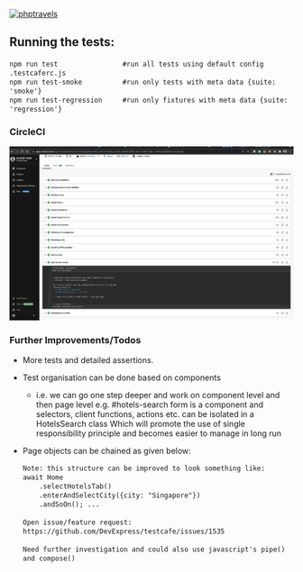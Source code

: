 [![phptravels](https://circleci.com/gh/punarjit-singh/phptravels-web-tests.svg?style=svg)](https://app.circleci.com/pipelines/github/punarjit-singh/phptravels-web-tests)

## Running the tests:
    npm run test                #run all tests using default config .testcaferc.js
    npm run test-smoke          #run only tests with meta data {suite: 'smoke'}
    npm run test-regression     #run only fixtures with meta data {suite: 'regression'}
    
### CircleCI
![CircleCI Sample Snapshot](/circleci.png)

### Further Improvements/Todos
-  More tests and detailed assertions.
- Test organisation can be done based on components 
    - i.e. we can go one step deeper and work on component level and then page level
  e.g. #hotels-search form is a component and selectors, client functions, actions etc. can be isolated in a HotelsSearch class 
  Which will promote the use of single responsibility principle and becomes easier to manage in long run
      
- Page objects can be chained as given below:
    ```
    Note: this structure can be improved to look something like:
    await Home
        .selectHotelsTab()
        .enterAndSelectCity({city: "Singapore"})
        .andSoOn(); ...
    
    Open issue/feature request: https://github.com/DevExpress/testcafe/issues/1535
  
    Need further investigation and could also use javascript's pipe() and compose() 
    ```